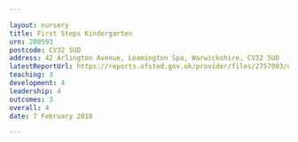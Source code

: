 ```yaml
---

layout: nursery
title: First Steps Kindergarten
urn: 200593
postcode: CV32 5UD
address: 42 Arlington Avenue, Leamington Spa, Warwickshire, CV32 5UD
latestReportUrl: https://reports.ofsted.gov.uk/provider/files/2757003/urn/200593.pdf
teaching: 3
development: 4
leadership: 4
outcomes: 3
overall: 4
date: 7 February 2018

---
```

